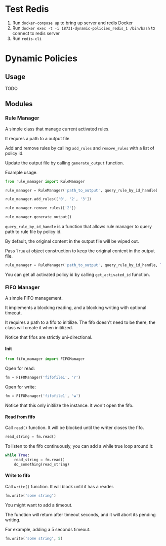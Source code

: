 
# Test Redis
1. Run `docker-compose up` to bring up server and redis Docker
2. Run `docker exec -t -i 18731-dynamic-policies_redis_1 /bin/bash` to connect to redis server
3. Run `redis-cli`

# Dynamic Policies

## Usage

TODO

## Modules

### Rule Manager

A simple class that manage current activated rules.

It requres a path to a output file.

Add and remove rules by calling ```add_rules``` and ```remove_rules``` with a list of policy id.

Update the output file by calling ```generate_output``` function.

Example usage:

```python
from rule_manager import RuleManager

rule_manager = RuleManager('path_to_output', query_rule_by_id_handle)

rule_manager.add_rules(['0', '2', '3'])

rule_manager.remove_rules(['2'])

rule_manager.generate_output()
```

```query_rule_by_id_handle``` is a function that allows rule manager to query path to rule file by policy id.

By default, the original content in the output file will be wiped out.

Pass ```True``` at object construction to keep the original content in the output file.

```python
rule_manager = RuleManager('path_to_output', query_rule_by_id_handle, True)
```

You can get all activated policy id by calling ```get_activated_id``` function.

### FIFO Manager

A simple FIFO management.

It implements a blocking reading, and a blocking writing with optional timeout.

It requires a path to a fifo to initilize. The fifo doesn't need to be there, the class will create it when initilized.

Notice that fifos are strictly uni-directional.

#### Init

```python
from fifo_manager import FIFOManager
```

Open for read:

```python
fm = FIFOManager('fifofile1', 'r')
```

Open for write:

```python
fm = FIFOManager('fifofile1', 'w')
```

Notice that this only initilize the instance. It won't open the fifo.

#### Read from fifo

Call ```read()``` function. It will be blocked until the writer closes the fifo. 

```python
read_string = fm.read()
```

To listen to the fifo continuously, you can add a while true loop around it:

```python
while True:
	read_string = fm.read()
	do_something(read_string)
```

#### Write to fifo

Call ```write()``` function. It will block until it has a reader.

```python
fm.write('some string')
```

You might want to add a timeout.

The function will return after timeout seconds, and it will abort its pending writing.

For example, adding a 5 seconds timeout.

```python
fm.write('some string', 5)
```
